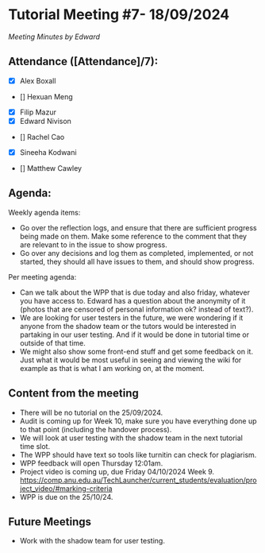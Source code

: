 # Tutorial Meeting #7- 18/09/2024

*Meeting Minutes by Edward*

## Attendance ([Attendance]/7):

- [X] Alex Boxall
- [] Hexuan Meng
- [X] Filip Mazur
- [X] Edward Nivison
- [] Rachel Cao
- [X] Sineeha Kodwani
- [] Matthew Cawley

## Agenda:

Weekly agenda items:
- Go over the reflection logs, and ensure that there are sufficient progress being made on them. Make some reference to the comment that they are relevant to in the issue to show progress.
- Go over any decisions and log them as completed, implemented, or not started, they should all have issues to them, and should show progress.

Per meeting agenda:

- Can we talk about the WPP that is due today and also friday, whatever you have access to. Edward has a question about the anonymity of it (photos that are censored of personal information ok? instead of text?).
- We are looking for user testers in the future, we were wondering if it anyone from the shadow team or the tutors would be interested in partaking in our user testing. And if it would be done in tutorial time or outside of that time.
- We might also show some front-end stuff and get some feedback on it. Just what it would be most useful in seeing and viewing the wiki for example as that is what I am working on, at the moment.

## Content from the meeting

- There will be no tutorial on the 25/09/2024.
- Audit is coming up for Week 10, make sure you have everything done up to that point (including the handover process).
- We will look at user testing with the shadow team in the next tutorial time slot.
- The WPP should have text so tools like turnitin can check for plagiarism.
- WPP feedback will open Thursday 12:01am.
- Project video is coming up, due Friday 04/10/2024 Week 9. https://comp.anu.edu.au/TechLauncher/current_students/evaluation/project_video/#marking-criteria
- WPP is due on the 25/10/24.

## Future Meetings

- Work with the shadow team for user testing.

